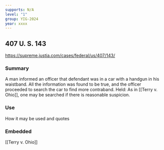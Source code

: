 ```yaml
---
supports: N/A
level: "1"
group: YIG-2024
year: xxxx
---
```

## 407 U. S. 143

https://supreme.justia.com/cases/federal/us/407/143/

### Summary

A man informed an officer that defendant was in a car with a handgun in his waistband. All the information was found to be true, and the officer proceeded to search the car to find more contraband.
Held:
As in [[Terry v. Ohio]], one may be searched if there is reasonable suspicion.

### Use

How it may be used and quotes

### Embedded

[[Terry v. Ohio]]